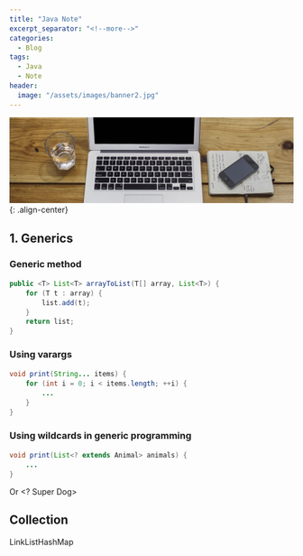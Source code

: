 ```yaml
---
title: "Java Note"
excerpt_separator: "<!--more-->"
categories:
  - Blog
tags:
  - Java
  - Note
header:
  image: "/assets/images/banner2.jpg"
---
```

![full](/assets/images/banner.jpg)
{: .align-center}

## 1. Generics

### Generic method
```java
public <T> List<T> arrayToList(T[] array, List<T>) {
    for (T t : array) {
        list.add(t);
    }
    return list;
}
```

### Using varargs

```java
void print(String... items) {
    for (int i = 0; i < items.length; ++i) {
        ...
    }
}
```

### Using wildcards in generic programming 

```java
void print(List<? extends Animal> animals) {
    ...
}
```


Or <? Super Dog>

## Collection 

LinkListHashMap


